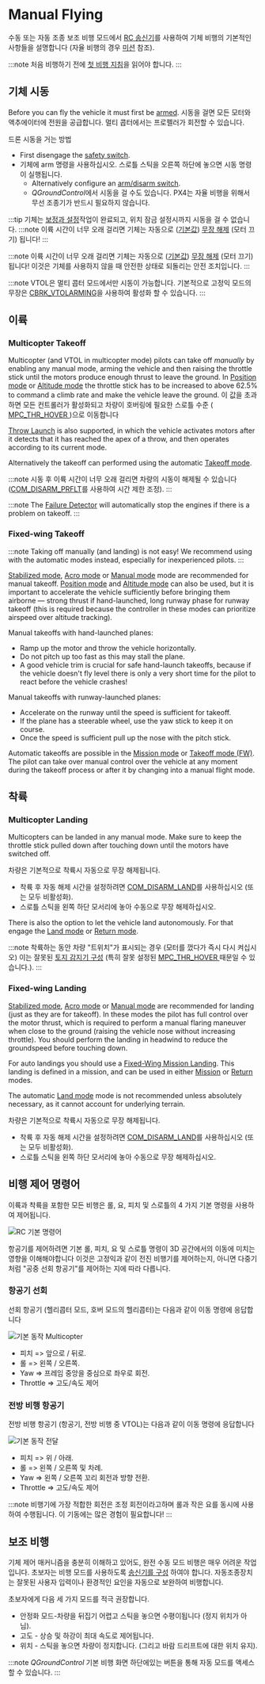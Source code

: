 # Manual Flying

수동 또는 자동 조종 보조 비행 모드에서 [RC 송신기](../getting_started/rc_transmitter_receiver.md)를 사용하여 기체 비행의 기본적인 사항들을 설명합니다 (자율 비행의 경우 [미션](../flying/missions.md) 참조).

:::note
처음 비행하기 전에 [첫 비행 지침](../flying/first_flight_guidelines.md)을 읽어야 합니다. :::

<a id="arm"></a>

## 기체 시동

Before you can fly the vehicle it must first be [armed](../getting_started/px4_basic_concepts.md#arming-and-disarming). 시동을 걸면 모든 모터와 액추에이터에 전원을 공급합니다. 멀티 콥터에서는 프로펠러가 회전할 수 있습니다.

드론 시동을 거는 방법
- First disengage the [safety switch](../getting_started/px4_basic_concepts.md#safety-switch).
- 기체에 arm 명령을 사용하십시오. 스로틀 스틱을 오른쪽 하단에 놓으면 시동 명령이 실행됩니다.
  - Alternatively configure an [arm/disarm switch](../config/safety.md#arm-disarm-switch).
  - *QGroundControl*에서 시동을 걸 수도 있습니다. PX4는 자율 비행을 위해서 무선 조종기가 반드시 필요하지 않습니다.

:::tip
기체는 [보정과 설정](../config/README.md)작업이 완료되고, 위치 잠금 설정시까지 시동을 걸 수 없습니다. :::note 이륙 시간이 너무 오래 걸리면 기체는 자동으로 ([기본값](../advanced_config/parameter_reference.md#COM_DISARM_PRFLT)) [무장 해제](../advanced_config/prearm_arm_disarm.md#auto-disarming) (모터 끄기) 됩니다! :::

:::note
이륙 시간이 너무 오래 걸리면 기체는 자동으로 ([기본값](../advanced_config/parameter_reference.md#COM_DISARM_PRFLT)) [무장 해제](../advanced_config/prearm_arm_disarm.md#auto-disarming) (모터 끄기) 됩니다! 이것은 기체를 사용하지 않을 때 안전한 상태로 되돌리는 안전 조치입니다. :::

:::note VTOL은 멀티 콥터 모드에서만 시동이 가능합니다. 기본적으로 고정익 모드의 무장은 [CBRK_VTOLARMING](../advanced_config/parameter_reference.md#CBRK_VTOLARMING)을 사용하여 활성화 할 수 있습니다. :::

<a id="takeoff-and-landing"></a>

## 이륙

### Multicopter Takeoff

Multicopter (and VTOL in multicopter mode) pilots can take off *manually* by enabling any manual mode, arming the vehicle and then raising the throttle stick until the motors produce enough thrust to leave the ground. In [Position mode](../flight_modes_mc/position.md) or [Altitude mode](../flight_modes_mc/altitude.md) the throttle stick has to be increased to above 62.5% to command a climb rate and make the vehicle leave the ground. 이 값을 초과하면 모든 컨트롤러가 활성화되고 차량이 호버링에 필요한 스로틀 수준 ([ MPC_THR_HOVER ](../advanced_config/parameter_reference.md#MPC_THR_HOVER))으로 이동합니다

[Throw Launch](../flight_modes_mc/throw_launch.md) is also supported, in which the vehicle activates motors after it detects that it has reached the apex of a throw, and then operates according to its current mode.

Alternatively the takeoff can performed using the automatic [Takeoff mode](../flight_modes_mc/takeoff.md).

:::note
시동 후 이륙 시간이 너무 오래 걸리면 차량의 시동이 해제될 수 있습니다 ([COM_DISARM_PRFLT](../advanced_config/parameter_reference.md#COM_DISARM_PRFLT)를 사용하여 시간 제한 조정). :::

:::note
The [Failure Detector](../config/safety.md#failure-detector) will automatically stop the engines if there is a problem on takeoff. :::

### Fixed-wing Takeoff

:::note
Taking off manually (and landing) is not easy!
We recommend using with the automatic modes instead, especially for inexperienced pilots.
:::

[Stabilized mode](../flight_modes_fw/stabilized.md), [Acro mode](../flight_modes_fw/acro.md) or [Manual mode](../flight_modes_fw/manual.md) mode are recommended for manual takeoff. [Position mode](../flight_modes_fw/position.md) and [Altitude mode](../flight_modes_fw/altitude.md) can also be used, but it is important to accelerate the vehicle sufficiently before bringing them airborne — strong thrust if hand-launched, long runway phase for runway takeoff (this is required because the controller in these modes can prioritize airspeed over altitude tracking).

Manual takeoffs with hand-launched planes:
- Ramp up the motor and throw the vehicle horizontally.
- Do not pitch up too fast as this may stall the plane.
- A good vehicle trim is crucial for safe hand-launch takeoffs, because if the vehicle doesn't fly level there is only a very short time for the pilot to react before the vehicle crashes!

Manual takeoffs with runway-launched planes:
- Accelerate on the runway until the speed is sufficient for takeoff.
- If the plane has a steerable wheel, use the yaw stick to keep it on course.
- Once the speed is sufficient pull up the nose with the pitch stick.

Automatic takeoffs are possible in the [Mission mode](../flight_modes_fw/mission.md#mission-takeoff) or [Takeoff mode (FW)](../flight_modes_fw/takeoff.md). The pilot can take over manual control over the vehicle at any moment during the takeoff process or after it by changing into a manual flight mode.

## 착륙

### Multicopter Landing

Multicopters can be landed in any manual mode. Make sure to keep the throttle stick pulled down after touching down until the motors have switched off.

차량은 기본적으로 착륙시 자동으로 무장 해제됩니다.

- 착륙 후 자동 해제 시간을 설정하려면 [COM_DISARM_LAND](../advanced_config/parameter_reference.md#COM_DISARM_LAND)를 사용하십시오 (또는 모두 비활성화).
- 스로틀 스틱을 왼쪽 하단 모서리에 놓아 수동으로 무장 해제하십시오.

There is also the option to let the vehicle land autonomously. For that engage the [Land mode](../flight_modes_mc/land.md) or [Return mode](../flight_modes_mc/return.md).

:::note
착륙하는 동안 차량 "트위치"가 표시되는 경우 (모터를 껐다가 즉시 다시 켜십시오) 이는 잘못된 [토지 감지기 구성](../advanced_config/land_detector.md) (특히 잘못 설정된 [MPC_THR_HOVER ](../advanced_config/parameter_reference.md#MPC_THR_HOVER) 때문일 수 있습니다.). :::


### Fixed-wing Landing

[Stabilized mode](../flight_modes_fw/stabilized.md), [Acro mode](../flight_modes_fw/acro.md) or [Manual mode](../flight_modes_fw/manual.md) are recommended for landing (just as they are for takeoff). In these modes the pilot has full control over the motor thrust, which is required to perform a manual flaring maneuver when close to the ground (raising the vehicle nose without increasing throttle). You should perform the landing in headwind to reduce the groundspeed before touching down.

For auto landings you should use a [Fixed-Wing Mission Landing](../flight_modes_fw/mission.md#mission-landing). This landing is defined in a mission, and can be used in either [Mission](../flight_modes_fw/mission.md) or [Return](../flight_modes_fw/return.md) modes.

The automatic [Land mode](../flight_modes_fw/land.md) mode is not recommended unless absolutely necessary, as it cannot account for underlying terrain.
<!-- Added this to make it more generic: We'll split this out later -->

차량은 기본적으로 착륙시 자동으로 무장 해제됩니다.

- 착륙 후 자동 해제 시간을 설정하려면 [COM_DISARM_LAND](../advanced_config/parameter_reference.md#COM_DISARM_LAND)를 사용하십시오 (또는 모두 비활성화).
- 스로틀 스틱을 왼쪽 하단 모서리에 놓아 수동으로 무장 해제하십시오.

## 비행 제어 명령어

이륙과 착륙을 포함한 모든 비행은 롤, 요, 피치 및 스로틀의 4 가지 기본 명령을 사용하여 제어됩니다.

![RC 기본 명령어](../../assets/flying/rc_basic_commands.png)

항공기를 제어하려면 기본 롤, 피치, 요 및 스로틀 명령이 3D 공간에서의 이동에 미치는 영향을 이해해야합니다 이것은 고정익과 같이 전진 비행기를 제어하는지, 아니면 다중기처럼 "공중 선회 항공기"를 제어하는 지에 따라 다릅니다.

### 항공기 선회

선회 항공기 (헬리콥터 모드, 호버 모드의 헬리콥터)는 다음과 같이 이동 명령에 응답합니다

![기본 동작 Multicopter](../../assets/flying/basic_movements_multicopter.png)

- 피치 => 앞으로 / 뒤로.
- 롤 => 왼쪽 / 오른쪽.
- Yaw => 프레임 중앙을 중심으로 좌우로 회전.
- Throttle => 고도/속도 제어

### 전방 비행 항공기

전방 비행 항공기 (항공기, 전방 비행 중 VTOL)는 다음과 같이 이동 명령에 응답합니다

![기본 동작 전달](../../assets/flying/basic_movements_forward.png)

- 피치 => 위 / 아래.
- 롤 => 왼쪽 / 오른쪽 및 차례.
- Yaw => 왼쪽 / 오른쪽 꼬리 회전과 방향 전환.
- Throttle => 고도/속도 제어

:::note
비행기에 가장 적합한 회전은 조정 회전이라고하며 롤과 작은 요를 동시에 사용하여 수행됩니다.
이 기동에는 많은 경험이 필요합니다!
:::

## 보조 비행

기체 제어 매커니즘을 충분히 이해하고 있어도, 완전 수동 모드 비행은 매우 어려운 작업입니다. 초보자는 비행 모드를 사용하도록 [ 송신기를 구성](../config/flight_mode.md) 하여야 합니다. 자동조종장치는 잘못된 사용자 입력이나 환경적인 요인을 자동으로 보완하여 비행합니다.

초보자에게 다음 세 가지 모드를 적극 권장합니다.

* 안정화 모드-차량을 뒤집기 어렵고 스틱을 놓으면 수평이됩니다 (정지 위치가 아님).
* 고도 - 상승 및 하강이 최대 속도로 제어됩니다.
* 위치 - 스틱을 놓으면 차량이 정지합니다. (그리고 바람 드리프트에 대한 위치 유지).

:::note
*QGroundControl* 기본 비행 화면 하단에있는 버튼을 통해 자동 모드를 액세스할 수 있습니다. :::
